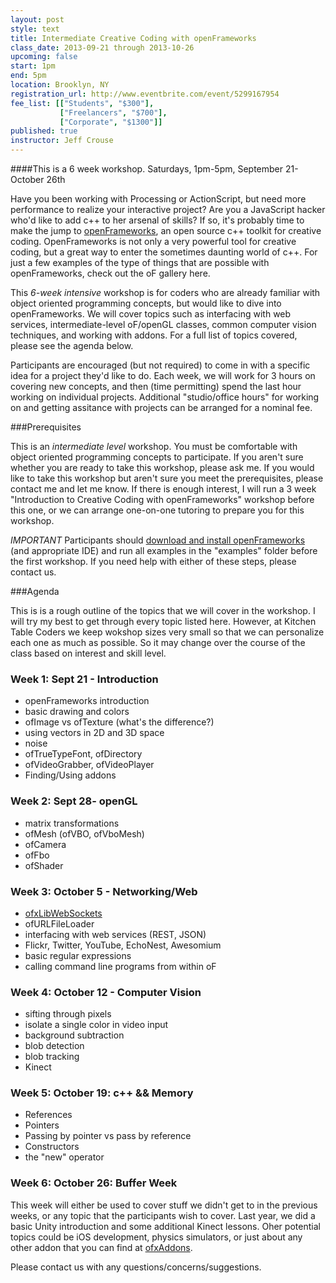 ```yaml
---
layout: post
style: text
title: Intermediate Creative Coding with openFrameworks
class_date: 2013-09-21 through 2013-10-26
upcoming: false
start: 1pm
end: 5pm
location: Brooklyn, NY
registration_url: http://www.eventbrite.com/event/5299167954
fee_list: [["Students", "$300"],
           ["Freelancers", "$700"],
           ["Corporate", "$1300"]]
published: true
instructor: Jeff Crouse
---
```


####This is a 6 week workshop. Saturdays, 1pm-5pm, September
    21-October 26th

Have you been working with Processing or ActionScript, but need more
performance to realize your interactive project? Are you a JavaScript
hacker who'd like to add c++ to her arsenal of skills? If so, it's
probably time to make the jump to
[openFrameworks](http://www.openframeworks.cc), an open source c++
toolkit for creative coding. OpenFrameworks is not only a very
powerful tool for creative coding, but a great way to enter the
sometimes daunting world of c++. For just a few examples of the type
of things that are possible with openFrameworks, check out the oF
gallery here.

This *6-week intensive* workshop is for coders who are already
familiar with object oriented programming concepts, but would like to
dive into openFrameworks. We will cover topics such as interfacing
with web services, intermediate-level oF/openGL classes, common
computer vision techniques, and working with addons. For a full list
of topics covered, please see the agenda below.

Participants are encouraged (but not required) to come in with a
specific idea for a project they'd like to do. Each week, we will work
for 3 hours on covering new concepts, and then (time permitting) spend
the last hour working on individual projects. Additional
"studio/office hours" for working on and getting assitance with
projects can be arranged for a nominal fee.

###Prerequisites

This is an *intermediate level* workshop. You must be comfortable with
object oriented programming concepts to participate. If you aren't
sure whether you are ready to take this workshop, please ask me. If
you would like to take this workshop but aren't sure you meet the
prerequisites, please contact me and let me know. If there is enough
interest, I will run a 3 week "Introduction to Creative Coding with
openFrameworks" workshop before this one, or we can arrange one-on-one
tutoring to prepare you for this workshop.

_IMPORTANT_ Participants should
[download and install openFrameworks](http://www.openframeworks.cc/download/)
(and appropriate IDE) and run all examples in the "examples" folder
before the first workshop. If you need help with either of these
steps, please contact us.</p>

###Agenda

This is is a rough outline of the topics that we will cover in the
workshop. I will try my best to get through every topic listed
here. However, at Kitchen Table Coders we keep wokshop sizes very
small so that we can personalize each one as much as possible. So it
may change over the course of the class based on interest and skill
level.

### Week 1: Sept 21 - Introduction

* openFrameworks introduction
* basic drawing and colors
* ofImage vs ofTexture (what's the difference?)
* using vectors in 2D and 3D space
* noise
* ofTrueTypeFont, ofDirectory
* ofVideoGrabber, ofVideoPlayer
* Finding/Using addons

### Week 2: Sept 28- openGL

* matrix transformations
* ofMesh (ofVBO, ofVboMesh)
* ofCamera
* ofFbo
* ofShader


### Week 3: October 5 - Networking/Web

*
  [ofxLibWebSockets](https://github.com/labatrockwell/ofxLibwebsockets)
* ofURLFileLoader
* interfacing with web services (REST, JSON)
* Flickr, Twitter, YouTube, EchoNest, Awesomium
* basic regular expressions
* calling command line programs from within oF


### Week 4: October 12 - Computer Vision

* sifting through pixels
* isolate a single color in video input
* background subtraction
* blob detection
* blob tracking
* Kinect


### Week 5: October 19: c++ &amp;&amp; Memory

* References
* Pointers
* Passing by pointer vs pass by reference
* Constructors
* the "new" operator


### Week 6: October 26: Buffer Week

This week will either be used to cover stuff we didn't get to in the
previous weeks, or any topic that the participants wish to cover. Last
year, we did a basic Unity introduction and some additional Kinect
lessons. Oher potential topics could be iOS development, physics
simulators, or just about any other addon that you can find at
[ofxAddons](http://www.ofxaddons.com).

Please contact us with any questions/concerns/suggestions.
